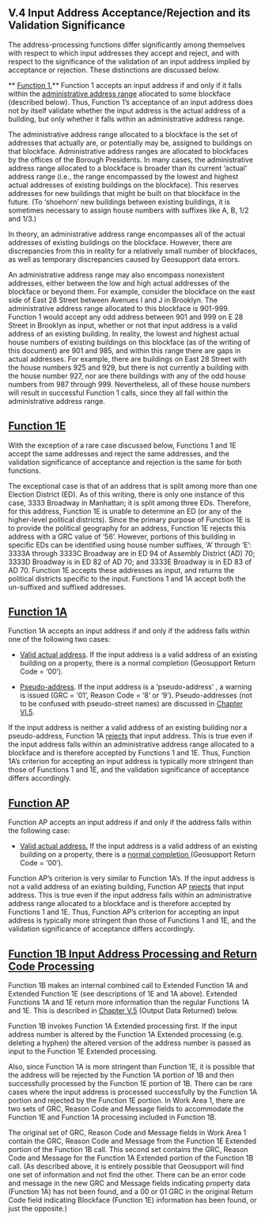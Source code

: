 <h2>V.4 Input Address Acceptance/Rejection and its Validation Significance</h2>  

The address-processing functions differ significantly among themselves with respect to which input addresses they accept and reject, and with respect to the significance of the validation of an input address implied by acceptance or rejection.  These distinctions are discussed below.  

** <u>Function 1.</u>**  Function 1 accepts an input address if and only if it falls within the <u>administrative address range</u> allocated to some blockface (described below).  Thus, Function 1’s acceptance of an input address does not by itself validate whether the input address is the actual address of a building, but only whether it falls within an administrative address range.  

The administrative address range allocated to a blockface is the set of addresses that actually are, or potentially may be, assigned to buildings on that blockface.  Administrative address ranges are allocated to blockfaces by the offices of the Borough Presidents.  In many cases, the administrative address range allocated to a blockface is broader than its current ‘actual’ address range (i.e., the range encompassed by the lowest and highest actual addresses of existing buildings on the blockface).  This reserves addresses for new buildings that might be built on that blockface in the future.  (To ‘shoehorn’ new buildings between existing buildings, it is sometimes necessary to assign house numbers with suffixes like A, B, 1/2 and 1/3.)  

In theory, an administrative address range encompasses all of the actual addresses of existing buildings on the blockface.  However, there are discrepancies from this in reality for a relatively small number of blockfaces, as well as temporary discrepancies caused by Geosupport data errors.  

An administrative address range may also encompass nonexistent addresses, either between the low and high actual addresses of the blockface or beyond them.  For example, consider the blockface on the east side of East 28 Street between Avenues I and J in Brooklyn.  The administrative address range allocated to this blockface is 901-999.  Function 1 would accept any odd address between 901 and 999 on E 28 Street in Brooklyn as input, whether or not that input address is a valid address of an existing building.  In reality, the lowest and highest actual house numbers of existing buildings on this blockface (as of the writing of this document) are 901 and 985, and within this range there are gaps in actual addresses.  For example, there are buildings on East 28 Street with the house numbers 925 and 929, but there is not currently a building with the house number 927, nor are there buildings with any of the odd house numbers from 987 through 999.  Nevertheless, all of these house numbers will result in successful Function 1 calls, since they all fall within the administrative address range.  

## <span id="chapterV.4.1"><u>Function 1E</u></span>
With the exception of a rare case discussed below, Functions 1 and 1E accept the same addresses and reject the same addresses, and the validation significance of acceptance and rejection is the same for both functions.  

The exceptional case is that of an address that is split among more than one Election District (ED).  As of this writing, there is only one instance of this case, 3333 Broadway in Manhattan;  it is split among three EDs.  Therefore, for this address, Function 1E is unable to determine an ED (or any of the higher-level political districts).  Since the primary purpose of Function 1E is to provide the political geography for an address, Function 1E rejects this address with a GRC value of ‘56’.  However, portions of this building in specific EDs can be identified using house number suffixes, ‘A’ through ‘E’:  3333A through 3333C Broadway are in ED 94 of Assembly District (AD) 70; 3333D Broadway is in ED 82 of AD 70; and 3333E Broadway is in ED 83 of AD 70.  Function 1E accepts these addresses as input, and returns the political districts specific to the input.  Functions 1 and 1A accept both the un-suffixed and suffixed addresses.  

## <span id="chapterV.4.2"><u>Function 1A</u></span>
Function 1A accepts an input address if and only if the address falls within one of the following two cases:  

* <u>Valid actual address</u>. If the input address is a valid address of an existing building on a property, there is a normal completion (Geosupport Return Code = ‘00’).  

* <u>Pseudo-address</u>. If the input address is a ‘pseudo-address’ , a warning is issued (GRC = ‘01’, Reason Code = ‘8’ or ‘9’).  Pseudo-addresses (not to be confused with pseudo-street names) are discussed in [Chapter VI.5](../../chapterVI/section05/).  

If the input address is neither a valid address of an existing building nor a pseudo-address, Function 1A  <u>rejects</u> that input address.  This is true even if the input address falls within an administrative address range allocated to a blockface and is therefore accepted by Functions 1 and 1E.  Thus, Function 1A’s criterion for accepting an input address is typically more stringent than those of Functions 1 and 1E, and the validation significance of acceptance differs accordingly.  

## <span id="chapterV.4.3"><u>Function AP</u></span>
Function AP accepts an input address if and only if the address falls within the following  case:  

* <u>Valid actual address.</u> If the input address is a valid address of an existing building on a property, there is a <u>normal completion </u>(Geosupport Return Code = ‘00’).  

Function AP’s criterion is very similar to Function 1A’s.  If the input address is not a valid address of an existing building, Function AP <u>rejects</u> that input address.  This is true even if the input address falls within an administrative address range allocated to a blockface and is therefore accepted by Functions 1 and 1E.  Thus, Function AP’s criterion for accepting an input address is typically more stringent than those of Functions 1 and 1E, and the validation significance of acceptance differs accordingly.  

## <span id="chapterV.4.4"><u>Function 1B Input Address Processing and Return Code Processing</u></span>

Function 1B makes an internal combined call to Extended Function 1A and Extended Function 1E (see descriptions of 1E and 1A above).  Extended Functions 1A and 1E return more information than the regular Functions 1A and 1E.  This is described in [Chapter V.5](../section05/)  (Output Data Returned) below.  

Function 1B invokes Function 1A Extended processing first.  If the input address number is altered by the Function 1A Extended processing (e.g. deleting a hyphen) the altered version of the address number is passed as input to the Function 1E Extended processing.  

Also, since Function 1A is more stringent than Function 1E, it is possible that the address will be rejected by the Function 1A portion of 1B and then successfully processed by the Function 1E portion of 1B.  There can be rare cases where the input address is processed successfully by the Function 1A portion and rejected by the Function 1E portion.  In Work Area 1, there are two sets of GRC, Reason Code and Message fields to accommodate the Function 1E and Function 1A processing included in Function 1B.  

The original set of GRC, Reason Code and Message fields in Work Area 1 contain the GRC, Reason Code and Message from the Function 1E Extended portion of the Function 1B call.  This second set contains the GRC, Reason Code and Message for the Function 1A Extended portion of the Function 1B call. (As described above, it is entirely possible that Geosupport will find one set of information and not find the other.  There can be an error code and message in the new GRC and Message fields indicating property data (Function 1A) has not been found, and a 00 or 01 GRC in the original Return Code field indicating  Blockface (Function 1E) information has been found, or just the opposite.)
